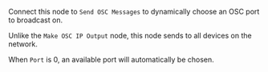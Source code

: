 Connect this node to `Send OSC Messages` to dynamically choose an OSC port to broadcast on.

Unlike the `Make OSC IP Output` node, this node sends to all devices on the network.

When `Port` is 0, an available port will automatically be chosen.
